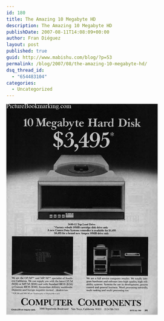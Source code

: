 ```yaml
---
id: 180
title: The Amazing 10 Megabyte HD
description: The Amazing 10 Megabyte HD
publishDate: 2007-08-11T14:08:09+00:00
author: Fran Diéguez
layout: post
published: true
guid: http://www.mabishu.com/blog/?p=53
permalink: /blog/2007/08/the-amazing-10-megabyte-hd/
dsq_thread_id:
  - "654483104"
categories:
  - Uncategorized
---
```


<div class="aligncenter">

![10 Megabyte Hard Disk](./harddrive.jpg )
</div>
